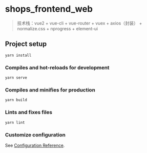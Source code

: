 # shops_frontend_web

> 技术栈：vue2 + vue-cli + vue-router + vuex + axios（封装） + normalize.css + nprogress + element-ui

## Project setup

```
yarn install
```

### Compiles and hot-reloads for development

```
yarn serve
```

### Compiles and minifies for production

```
yarn build
```

### Lints and fixes files

```
yarn lint
```

### Customize configuration

See [Configuration Reference](https://cli.vuejs.org/config/).
